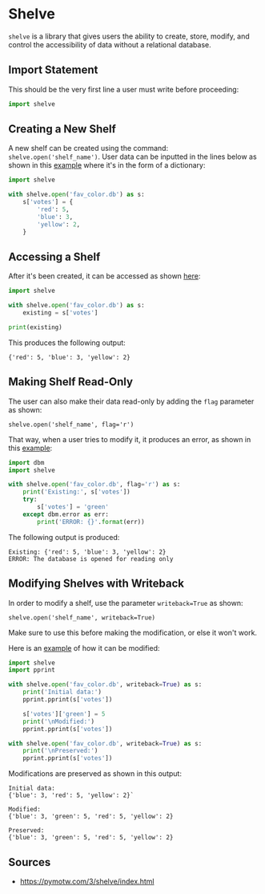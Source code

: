 # Shelve

`shelve` is a library that gives users the ability to create, store, modify, and
control the accessibility of data without a relational database.

## Import Statement

This should be the very first line a user must write before proceeding:

```python
import shelve
```

## Creating a New Shelf

A new shelf can be created using the command: `shelve.open('shelf_name')`. 
User data can be inputted in the lines below as shown in this [example](https://github.com/cybertraining-dsc/reu2022/blob/main/project/examples/shelve_instructions/shelve_create.py) where
it's in the form of a dictionary:

```python
import shelve

with shelve.open('fav_color.db') as s:
    s['votes'] = {
        'red': 5,
        'blue': 3,
        'yellow': 2,
    }
```

## Accessing a Shelf

After it's been created, it can be accessed as shown [here](https://github.com/cybertraining-dsc/reu2022/blob/main/project/examples/shelve_instructions/shelve_existing.py):

```python
import shelve

with shelve.open('fav_color.db') as s:
    existing = s['votes']

print(existing)
```

This produces the following output:

```
{'red': 5, 'blue': 3, 'yellow': 2}
```

## Making Shelf Read-Only

The user can also make their data read-only by adding the `flag` parameter 
as shown:

```
shelve.open('shelf_name', flag='r')
```

That way, when a user tries to modify it, it produces an error, as shown in this
[example](https://github.com/cybertraining-dsc/reu2022/blob/main/project/examples/shelve_instructions/shelve_readonly.py):

```python
import dbm
import shelve

with shelve.open('fav_color.db', flag='r') as s:
    print('Existing:', s['votes'])
    try:
        s['votes'] = 'green'
    except dbm.error as err:
        print('ERROR: {}'.format(err))
```

The following output is produced:

```
Existing: {'red': 5, 'blue': 3, 'yellow': 2} 
ERROR: The database is opened for reading only
```

## Modifying Shelves with Writeback

In order to modify a shelf, use the parameter `writeback=True` as shown:

```
shelve.open('shelf_name', writeback=True)
```

Make sure to use this before making the modification, or else it won't work.

Here is an [example](https://github.com/cybertraining-dsc/reu2022/blob/main/project/examples/shelve_instructions/shelve_writeback.py)
of how it can be modified:

```python
import shelve
import pprint

with shelve.open('fav_color.db', writeback=True) as s:
    print('Initial data:')
    pprint.pprint(s['votes'])

    s['votes']['green'] = 5
    print('\nModified:')
    pprint.pprint(s['votes'])

with shelve.open('fav_color.db', writeback=True) as s:
    print('\nPreserved:')
    pprint.pprint(s['votes'])
```

Modifications are preserved as shown in this output:

```
Initial data:
{'blue': 3, 'red': 5, 'yellow': 2}`

Modified:
{'blue': 3, 'green': 5, 'red': 5, 'yellow': 2}

Preserved:
{'blue': 3, 'green': 5, 'red': 5, 'yellow': 2}
```

## Sources

* <https://pymotw.com/3/shelve/index.html>


